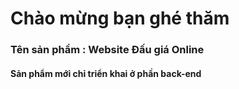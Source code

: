 # Chào mừng bạn ghé thăm 
### Tên sản phẩm : Website Đấu giá Online
#### Sản phẩm mới chỉ triển khai ở phần back-end 


